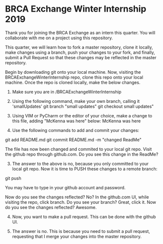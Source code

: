 # BRCA Exchange Winter Internship 2019

Thank you for joining the BRCA Exchange as an intern this quarter. You will collaborate with me on a project using this repository. 

This quarter, we will learn how to fork a master repository, clone it locally, make changes using a branch, push your changes to your fork, and finally, submit a Pull Request so that these changes may be reflected in the master repository. 

Begin by downloading git onto your local machine. Now, visiting the BRCAExchangeWinterInternship repo, clone this repo onto your local machine. Once the repo is cloned locally, make the below changes.   

1. Make sure you are in /BRCAExchangeWinterInternship

2. Using the following command, make your own branch, calling it 'smallUpdates'
git branch "small updates"
git checkout small updates"
 
3. Using VIM or PyCharm or the editor of your choice, make a change to this file, adding "McKenna was here" below: 
McKenna was here
4. Use the following commands to add and commit your changes:

git add README.md
git commit README.md -m "changed ReadMe"

The file has now been changed and commited to your local git repo. Visit the github repo through github.com. Do you see this change in the ReadMe? 

3. The answer to the above is no, because you only committed to your local git repo. Now it is time to PUSH these changes to a remote branch:

git push

You may have to type in your github account and password. 

Now do you see the changes reflected? No? In the github.com UI, while visiting the repo, click branch. Do you see your branch? Great, click it. Now do you see the changes reflected? Awesome. 

4. Now, you want to make a pull request. This can be done with the github UI. 

4. The answer is no. This is because you need to submit a pull request, requesting that I merge your changes into the master repository. 

